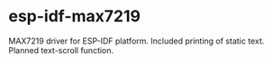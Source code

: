 # esp-idf-max7219
MAX7219 driver for ESP-IDF platform. Included printing of static text. Planned text-scroll function.
